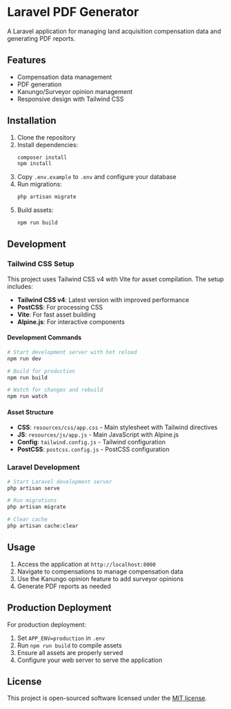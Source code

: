 # Laravel PDF Generator

A Laravel application for managing land acquisition compensation data and generating PDF reports.

## Features

- Compensation data management
- PDF generation
- Kanungo/Surveyor opinion management
- Responsive design with Tailwind CSS

## Installation

1. Clone the repository
2. Install dependencies:
   ```bash
   composer install
   npm install
   ```
3. Copy `.env.example` to `.env` and configure your database
4. Run migrations:
   ```bash
   php artisan migrate
   ```
5. Build assets:
   ```bash
   npm run build
   ```

## Development

### Tailwind CSS Setup

This project uses Tailwind CSS v4 with Vite for asset compilation. The setup includes:

- **Tailwind CSS v4**: Latest version with improved performance
- **PostCSS**: For processing CSS
- **Vite**: For fast asset building
- **Alpine.js**: For interactive components

#### Development Commands

```bash
# Start development server with hot reload
npm run dev

# Build for production
npm run build

# Watch for changes and rebuild
npm run watch
```

#### Asset Structure

- **CSS**: `resources/css/app.css` - Main stylesheet with Tailwind directives
- **JS**: `resources/js/app.js` - Main JavaScript with Alpine.js
- **Config**: `tailwind.config.js` - Tailwind configuration
- **PostCSS**: `postcss.config.js` - PostCSS configuration

### Laravel Development

```bash
# Start Laravel development server
php artisan serve

# Run migrations
php artisan migrate

# Clear cache
php artisan cache:clear
```

## Usage

1. Access the application at `http://localhost:8000`
2. Navigate to compensations to manage compensation data
3. Use the Kanungo opinion feature to add surveyor opinions
4. Generate PDF reports as needed

## Production Deployment

For production deployment:

1. Set `APP_ENV=production` in `.env`
2. Run `npm run build` to compile assets
3. Ensure all assets are properly served
4. Configure your web server to serve the application

## License

This project is open-sourced software licensed under the [MIT license](https://opensource.org/licenses/MIT).
